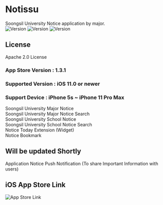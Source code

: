 # Notissu
Soongsil University Notice application by major.   
![Version](https://img.shields.io/badge/license-Apache%202.0-red.svg?style=flat)
![Version](https://img.shields.io/badge/version-v1.3.1-blue.svg?style=flat)
![Version](https://img.shields.io/badge/ios-11.0-green.svg?style=flat)   
## License  
Apache 2.0 License

### App Store Version : 1.3.1   
### Supported Version : iOS 11.0 or newer   
### Support Device : iPhone 5s ~ iPhone 11 Pro Max   
  
Soongsil University Major Notice  
Soongsil University Major Notice Search  
Soongsil University School Notice  
Soongsil University School Notice Search  
Notice Today Extension (Widget)  
Notice Bookmark  

## Will be updated Shortly  
Application Notice Push Notification (To share Important Information with users)  

## iOS App Store Link  
![App Store Link](https://apps.apple.com/us/app/notissu/id1488050194)  
